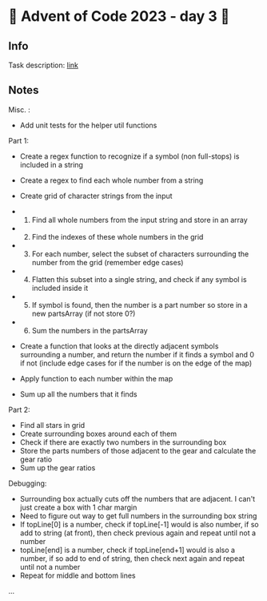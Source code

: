 # 🎄 Advent of Code 2023 - day 3 🎄

## Info

Task description: [link](https://adventofcode.com/2023/day/3)

## Notes
Misc. :
- Add unit tests for the helper util functions

Part 1:
- Create a regex function to recognize if a symbol (non full-stops) is included in a string
- Create a regex to find each whole number from a string
- Create grid of character strings from the input

- 1. Find all whole numbers from the input string and store in an array
- 2. Find the indexes of these whole numbers in the grid
- 3. For each number, select the subset of characters surrounding the number from the grid (remember edge cases)
- 4. Flatten this subset into a single string, and check if any symbol is included inside it
- 5. If symbol is found, then the number is a part number so store in a new partsArray (if not store 0?)
- 6. Sum the numbers in the partsArray

- Create a function that looks at the directly adjacent symbols surrounding a number, and return the number if it finds a symbol and 0 if not (include edge cases for if the number is on the edge of the map)
- Apply function to each number within the map
- Sum up all the numbers that it finds

Part 2:
- Find all stars in grid
- Create surrounding boxes around each of them
- Check if there are exactly two numbers in the surrounding box
- Store the parts numbers of those adjacent to the gear and calculate the gear ratio
- Sum up the gear ratios

Debugging:
- Surrounding box actually cuts off the numbers that are adjacent. I can't just create a box with 1 char margin
- Need to figure out way to get full numbers in the surrounding box string
- If topLine[0] is a number, check if topLine[-1] would is also number, if so add to string (at front), then check previous again and repeat until not a number
- topLine[end] is a number, check if topLine[end+1] would is also a number, if so add to end of string, then check next again and repeat until not a number
- Repeat for middle and bottom lines


...
